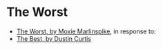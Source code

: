 # The Worst

* [The Worst, by Moxie Marlinspike](http://www.thoughtcrime.org/blog/the-worst/), in response to:
* [The Best, by Dustin Curtis](http://dcurt.is/the-best)


